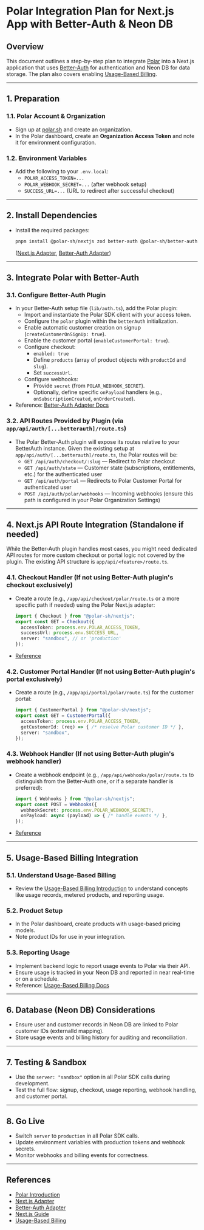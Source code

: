 # Polar Integration Plan for Next.js App with Better-Auth & Neon DB

## Overview
This document outlines a step-by-step plan to integrate [Polar](https://docs.polar.sh/introduction) into a Next.js application that uses [Better-Auth](https://docs.polar.sh/integrate/sdk/adapters/better-auth) for authentication and Neon DB for data storage. The plan also covers enabling [Usage-Based Billing](https://docs.polar.sh/features/usage-based-billing/introduction).

---

## 1. Preparation

### 1.1. Polar Account & Organization
- Sign up at [polar.sh](https://polar.sh/signup) and create an organization.
- In the Polar dashboard, create an **Organization Access Token** and note it for environment configuration.

### 1.2. Environment Variables
- Add the following to your `.env.local`:
  - `POLAR_ACCESS_TOKEN=...`
  - `POLAR_WEBHOOK_SECRET=...` (after webhook setup)
  - `SUCCESS_URL=...` (URL to redirect after successful checkout)

---

## 2. Install Dependencies
- Install the required packages:
  ```bash
  pnpm install @polar-sh/nextjs zod better-auth @polar-sh/better-auth
  ```
  ([Next.js Adapter](https://docs.polar.sh/integrate/sdk/adapters/nextjs), [Better-Auth Adapter](https://docs.polar.sh/integrate/sdk/adapters/better-auth))

---

## 3. Integrate Polar with Better-Auth

### 3.1. Configure Better-Auth Plugin
- In your Better-Auth setup file (`lib/auth.ts`), add the Polar plugin:
  - Import and instantiate the Polar SDK client with your access token.
  - Configure the `polar` plugin within the `betterAuth` initialization.
  - Enable automatic customer creation on signup (`createCustomerOnSignUp: true`).
  - Enable the customer portal (`enableCustomerPortal: true`).
  - Configure checkout:
    - `enabled: true`
    - Define `products` (array of product objects with `productId` and `slug`).
    - Set `successUrl`.
  - Configure webhooks:
    - Provide `secret` (from `POLAR_WEBHOOK_SECRET`).
    - Optionally, define specific `onPayload` handlers (e.g., `onSubscriptionCreated`, `onOrderCreated`).
- Reference: [Better-Auth Adapter Docs](https://docs.polar.sh/integrate/sdk/adapters/better-auth)

### 3.2. API Routes Provided by Plugin (via `app/api/auth/[...betterauth]/route.ts`)
- The Polar Better-Auth plugin will expose its routes relative to your BetterAuth instance. Given the existing setup at `app/api/auth/[...betterauth]/route.ts`, the Polar routes will be:
  - `GET /api/auth/checkout/:slug` — Redirect to Polar checkout
  - `GET /api/auth/state` — Customer state (subscriptions, entitlements, etc.) for the authenticated user
  - `GET /api/auth/portal` — Redirects to Polar Customer Portal for authenticated user
  - `POST /api/auth/polar/webhooks` — Incoming webhooks (ensure this path is configured in your Polar Organization Settings)

---

## 4. Next.js API Route Integration (Standalone if needed)

While the Better-Auth plugin handles most cases, you might need dedicated API routes for more custom checkout or portal logic not covered by the plugin. The existing API structure is `app/api/<feature>/route.ts`.

### 4.1. Checkout Handler (If not using Better-Auth plugin's checkout exclusively)
- Create a route (e.g., `/app/api/checkout/polar/route.ts` or a more specific path if needed) using the Polar Next.js adapter:
  ```typescript
  import { Checkout } from "@polar-sh/nextjs";
  export const GET = Checkout({
    accessToken: process.env.POLAR_ACCESS_TOKEN,
    successUrl: process.env.SUCCESS_URL,
    server: "sandbox", // or 'production'
  });
  ```
- [Reference](https://docs.polar.sh/integrate/sdk/adapters/nextjs)

### 4.2. Customer Portal Handler (If not using Better-Auth plugin's portal exclusively)
- Create a route (e.g., `/app/api/portal/polar/route.ts`) for the customer portal:
  ```typescript
  import { CustomerPortal } from "@polar-sh/nextjs";
  export const GET = CustomerPortal({
    accessToken: process.env.POLAR_ACCESS_TOKEN,
    getCustomerId: (req) => { /* resolve Polar customer ID */ },
    server: "sandbox",
  });
  ```

### 4.3. Webhook Handler (If not using Better-Auth plugin's webhook handler)
- Create a webhook endpoint (e.g., `/app/api/webhooks/polar/route.ts` to distinguish from the Better-Auth one, or if a separate handler is preferred):
  ```typescript
  import { Webhooks } from "@polar-sh/nextjs";
  export const POST = Webhooks({
    webhookSecret: process.env.POLAR_WEBHOOK_SECRET!,
    onPayload: async (payload) => { /* handle events */ },
  });
  ```
- [Reference](https://docs.polar.sh/integrate/sdk/adapters/nextjs)

---

## 5. Usage-Based Billing Integration

### 5.1. Understand Usage-Based Billing
- Review the [Usage-Based Billing Introduction](https://docs.polar.sh/features/usage-based-billing/introduction) to understand concepts like usage records, metered products, and reporting usage.

### 5.2. Product Setup
- In the Polar dashboard, create products with usage-based pricing models.
- Note product IDs for use in your integration.

### 5.3. Reporting Usage
- Implement backend logic to report usage events to Polar via their API.
- Ensure usage is tracked in your Neon DB and reported in near real-time or on a schedule.
- Reference: [Usage-Based Billing Docs](https://docs.polar.sh/features/usage-based-billing/introduction)

---

## 6. Database (Neon DB) Considerations
- Ensure user and customer records in Neon DB are linked to Polar customer IDs (externalId mapping).
- Store usage events and billing history for auditing and reconciliation.

---

## 7. Testing & Sandbox
- Use the `server: "sandbox"` option in all Polar SDK calls during development.
- Test the full flow: signup, checkout, usage reporting, webhook handling, and customer portal.

---

## 8. Go Live
- Switch `server` to `production` in all Polar SDK calls.
- Update environment variables with production tokens and webhook secrets.
- Monitor webhooks and billing events for correctness.

---

## References
- [Polar Introduction](https://docs.polar.sh/introduction)
- [Next.js Adapter](https://docs.polar.sh/integrate/sdk/adapters/nextjs)
- [Better-Auth Adapter](https://docs.polar.sh/integrate/sdk/adapters/better-auth)
- [Next.js Guide](https://docs.polar.sh/guides/nextjs)
- [Usage-Based Billing](https://docs.polar.sh/features/usage-based-billing/introduction) 